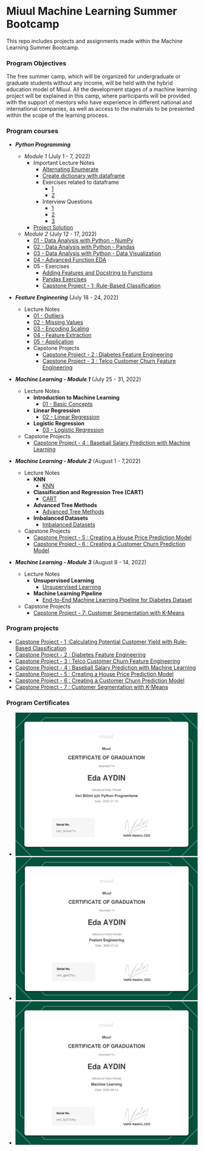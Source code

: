 # Miuul Machine Learning Summer Bootcamp

This repo includes projects and assignments made within the Machine Learning Summer Bootcamp.

### Program Objectives

The free summer camp, which will be organized for undergraduate or graduate students without any income, will be held
with the hybrid education model of Miuul. All the development stages of a machine learning project will be explained in
this camp, where participants will be provided with the support of mentors who have experience in different national and
international companies, as well as access to the materials to be presented within the scope of the learning process.

### Program courses

- **_Python Programming_**
  - _Module 1_ (July 1 - 7, 2022)
    - Important Lecture Notes
      - [Alternating Enumerate](https://github.com/edaaydinea/Miuul-Machine-Learning-Summer-Bootcamp/blob/main/Module%201/alternating_enumerate.py)
      - [Create dictionary with dataframe](https://github.com/edaaydinea/Miuul-Machine-Learning-Summer-Bootcamp/blob/main/Module%201/create_dictionary.py)
      - Exercises related to dataframe
        - [1](https://github.com/edaaydinea/Miuul-Machine-Learning-Summer-Bootcamp/blob/main/Module%201/change_names.py)
        - [2](https://github.com/edaaydinea/Miuul-Machine-Learning-Summer-Bootcamp/blob/main/Module%201/change_names2.py)
      - Interview Questions
        - [1](https://github.com/edaaydinea/Miuul-Machine-Learning-Summer-Bootcamp/blob/main/Module%201/interview_question.py)
        - [2](https://github.com/edaaydinea/Miuul-Machine-Learning-Summer-Bootcamp/blob/main/Module%201/interview_question2.py)
        - [3](https://github.com/edaaydinea/Miuul-Machine-Learning-Summer-Bootcamp/blob/main/Module%201/interview_question3.py)
    - [Project Solution](https://github.com/edaaydinea/Miuul-Machine-Learning-Summer-Bootcamp/blob/main/Module%201/homework1.py)
  - _Module 2_ (July 12 - 17, 2022)
    - [01 - Data Analysis with Python - NumPy](https://github.com/edaaydinea/Miuul-Machine-Learning-Summer-Bootcamp/blob/58c70bbff0821c0df160aebe21689df238611ea9/Module%202/01%20-%20Data%20Analysis%20with%20Python%20-%20NumPy)
    - [02 - Data Analysis with Python - Pandas](https://github.com/edaaydinea/Miuul-Machine-Learning-Summer-Bootcamp/blob/58c70bbff0821c0df160aebe21689df238611ea9/Module%202/02%20-%20Data%20Analysis%20with%20Python%20-%20Pandas)
    - [03 - Data Analysis with Python - Data Visualization](https://github.com/edaaydinea/Miuul-Machine-Learning-Summer-Bootcamp/blob/58c70bbff0821c0df160aebe21689df238611ea9/Module%202/03%20-%20Data%20Analysis%20with%20Python%20-%20Data%20Visualization)
    - [04 - Advanced Function EDA](https://github.com/edaaydinea/Miuul-Machine-Learning-Summer-Bootcamp/blob/58c70bbff0821c0df160aebe21689df238611ea9/Module%202/04%20-%20Advanced%20Functional%20EDA)
    - 05 - Exercises
      - [Adding Features and Docstring to Functions](https://github.com/edaaydinea/Miuul-Machine-Learning-Summer-Bootcamp/blob/58c70bbff0821c0df160aebe21689df238611ea9/Module%202/05%20-%20Exercises/Adding%20Features%20and%20DocString%20to%20Functions.ipynb)
      - [Pandas Exercises](https://github.com/edaaydinea/Miuul-Machine-Learning-Summer-Bootcamp/blob/58c70bbff0821c0df160aebe21689df238611ea9/Module%202/05%20-%20Exercises/Pandas%20Exercises.ipynb)
      - [Capstone Project - 1: Rule-Based Classification](https://github.com/edaaydinea/Miuul-Machine-Learning-Summer-Bootcamp/blob/main/Module%202/05%20-%20Exercises/Capstone%20Project%201%20-%20Calculating%20Potential%20Customer%20Yield%20with%20Rule-Based%20Classification.ipynb)
- **_Feature Engineering_** (July 18 - 24, 2022)
  - Lecture Notes
    - [01 - Outliers](https://github.com/edaaydinea/Miuul-Machine-Learning-Summer-Bootcamp/blob/ca797061e0f8751da8c8709f96a6f4d89f736627/Module%203/01%20-%20Outliers.ipynb)
    - [02 - Missing Values](https://github.com/edaaydinea/Miuul-Machine-Learning-Summer-Bootcamp/blob/ca797061e0f8751da8c8709f96a6f4d89f736627/Module%203/02%20-%20Missing%20Values.ipynb)
    - [03 - Encoding Scaling](https://github.com/edaaydinea/Miuul-Machine-Learning-Summer-Bootcamp/blob/ca797061e0f8751da8c8709f96a6f4d89f736627/Module%203/03%20-%20Encoding%20Scaling.ipynb)
    - [04 - Feature Extraction](https://github.com/edaaydinea/Miuul-Machine-Learning-Summer-Bootcamp/blob/ca797061e0f8751da8c8709f96a6f4d89f736627/Module%203/04%20-%20Feature%20Extraction.ipynb)
    - [05 - Application](https://github.com/edaaydinea/Miuul-Machine-Learning-Summer-Bootcamp/blob/ca797061e0f8751da8c8709f96a6f4d89f736627/Module%203/05%20-%20Application.ipynb)
    - Capstone Projects
      - [Capstone Project - 2 : Diabetes Feature Engineering](https://github.com/edaaydinea/Miuul-Machine-Learning-Summer-Bootcamp/blob/main/Module%203/Capstone%20Project%202%20-%20Diabetes%20Feature%20Engineering/Capstone%20Project%202%20-%20Diabetes%20Feature%20Engineering.ipynb)
      - [Capstone Project - 3 : Telco Customer Churn Feature Engineering](Module%203/Capstone%20Project%203%20-%20Telco%20Customer%20Churn%20Feature%20Engineering/Capstone%20Project%203%20-%20Telco%20Customer%20Churn%20Feature%20Engineering.ipynb)

- **_Machine Learning - Module 1_** (July 25 - 31, 2022)
  - Lecture Notes
    - **Introduction to Machine Learning**
      - [01 - Basic Concepts](Module%204/01%20-%20Basic%20Concepts.ipynb)
    - **Linear Regression**
      - [02 - Linear Regression](Module%204/02%20-%20Linear%20Regression.ipynb)
    - **Logistic Regression**
      - [03 - Logistic Regression](Module%204/03%20-%20Logistic%20Regression.ipynb)
  - Capstone Projects
    - [Capstone Project - 4 : Baseball Salary Prediction with Machine Learning](Module%204/Capstone%20Project%204%20-%20Salary%20Prediction%20in%20Machine%20Learning.ipynb)

- **_Machine Learning - Module 2_** (August 1 - 7,2022)
  - Lecture Notes
    - **KNN**
      - [KNN](https://github.com/edaaydinea/Miuul-Machine-Learning-Summer-Bootcamp/blob/8172641675d70a3542de36d040accf41581abd81/Module%205/KNN.ipynb)
    - **Classification and Regression Tree (CART)**
      - [CART](https://github.com/edaaydinea/Miuul-Machine-Learning-Summer-Bootcamp/blob/8172641675d70a3542de36d040accf41581abd81/Module%205/CART.ipynb)
    - **Advanced Tree Methods**
      - [Advanced Tree Methods](https://github.com/edaaydinea/Miuul-Machine-Learning-Summer-Bootcamp/blob/8172641675d70a3542de36d040accf41581abd81/Module%205/Advanced%20Tree%20Methods.ipynb)
    - **Imbalanced Datasets**
      - [Imbalanced Datasets](https://github.com/edaaydinea/Miuul-Machine-Learning-Summer-Bootcamp/blob/8172641675d70a3542de36d040accf41581abd81/Module%205/Dengesiz-Veri-Seti.ipynb)
  - Capstone Projects
    - [Capstone Project - 5 : Creating a House Price Prediction Model](Module%205/Capstone%20Project%20-%205%20-%20Creating%20a%20House%20Price%20Prediction%20Model/Capstone%20Project%205%20-%20Creating%20a%20House%20Price%20Prediction%20Model.ipynb)
    - [Capstone Project - 6 : Creating a Customer Churn Prediction Model](Module%205/Capstone%20Project%20-%206%20-%20Creating%20a%20Customer%20Churn%20Prediction%20Model/Capstone%20Project%20-%206%20-%20Creating%20a%20Customer%20Churn%20Prediction%20Model.ipynb)

- **_Machine Learning - Module 3_** (August 8 - 14, 2022)
  - Lecture Notes
    - **Unsupervised Learning**
      - [Unsupervised Learning](https://github.com/edaaydinea/Miuul-Machine-Learning-Summer-Bootcamp/blob/main/Module%206/Unsupervised%20Learning/Unsupervised%20Learning.ipynb)
    - **Machine Learning Pipeline**
      - [End-to-End Machine Learning Pipeline for Diabetes Dataset](https://github.com/edaaydinea/Miuul-Machine-Learning-Summer-Bootcamp/blob/main/Module%206/Machine%20Learning%20Pipeline/End%20to%20End%20Diabetes%20Machine%20Learning%20Pipeline.ipynb)
  - Capstone Projects
    - [Capstone Project - 7: Customer Segmentation with K-Means](Module%206/Capstone%20Project%206%20-%20Customer%20Segmentation%20with%20K-Means/Customer%20Segmentation%20with%20K-Means.ipynb)

### Program projects

- [Capstone Project - 1 :Calculating Potential Customer Yield with Rule-Based Classification](Module%202/05%20-%20Exercises/Capstone%20Project%201%20-%20Calculating%20Potential%20Customer%20Yield%20with%20Rule-Based%20Classification.ipynb)
- [Capstone Project - 2 : Diabetes Feature Engineering](Module%203/Capstone%20Project%202%20-%20Diabetes%20Feature%20Engineering/Capstone%20Project%202%20-%20Diabetes%20Feature%20Engineering.ipynb)
- [Capstone Project - 3 : Telco Customer Churn Feature Engineering](Module%203/Capstone%20Project%203%20-%20Telco%20Customer%20Churn%20Feature%20Engineering/Capstone%20Project%203%20-%20Telco%20Customer%20Churn%20Feature%20Engineering.ipynb)
- [Capstone Project - 4 : Baseball Salary Prediction with Machine Learning](Module%204/Capstone%20Project%204%20-%20Salary%20Prediction%20in%20Machine%20Learning.ipynb)
- [Capstone Project - 5 : Creating a House Price Prediction Model](Module%205/Capstone%20Project%20-%205%20-%20Creating%20a%20House%20Price%20Prediction%20Model/Capstone%20Project%205%20-%20Creating%20a%20House%20Price%20Prediction%20Model.ipynb)
- [Capstone Project - 6 : Creating a Customer Churn Prediction Model](Module%205/Capstone%20Project%20-%206%20-%20Creating%20a%20Customer%20Churn%20Prediction%20Model/Capstone%20Project%20-%206%20-%20Creating%20a%20Customer%20Churn%20Prediction%20Model.ipynb)
- [Capstone Project - 7 : Customer Segmentation with K-Means](Module%206/Capstone%20Project%206%20-%20Customer%20Segmentation%20with%20K-Means/Customer%20Segmentation%20with%20K-Means.ipynb)

### Program Certificates

- ![Python Programming for Data Science](Certificates/python_programming_for_data_science.jpg)
- ![Feature Engineering](Certificates/feature_engineering.png)
- ![Machine Learning](Certificates/machine_learning.png)
